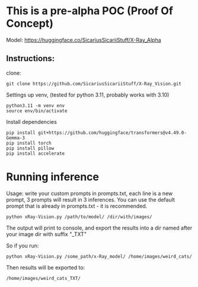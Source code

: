 # This is a pre-alpha POC (Proof Of Concept)
Model:
https://huggingface.co/SicariusSicariiStuff/X-Ray_Alpha

## Instructions:
clone:
```
git clone https://github.com/SicariusSicariiStuff/X-Ray_Vision.git
```

Settings up venv, (tested for python 3.11, probably works with 3.10)
```
python3.11 -m venv env
source env/bin/activate
```

Install dependencies
```
pip install git+https://github.com/huggingface/transformers@v4.49.0-Gemma-3
pip install torch
pip install pillow
pip install accelerate
```

# Running inference

Usage:
write your custom prompts in prompts.txt, each line is a new prompt, 3 prompts will result in 3 inferences.
You can use the default prompt that is already in prompts.txt - it is recommended.
```
python xRay-Vision.py /path/to/model/ /dir/with/images/
```
The output will print to console, and export the results into a dir named after your image dir with suffix "_TXT"

So if you run:
```
python xRay-Vision.py /some_path/x-Ray_model/ /home/images/weird_cats/
```
Then results will be exported to:
```
/home/images/weird_cats_TXT/
```
